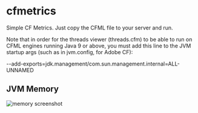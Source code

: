 # cfmetrics
Simple CF Metrics. Just copy the CFML file to your server and run.

Note that in order for the threads viewer (threads.cfm) to be able to run on CFML engines running Java 9 or above, you must add this line to the JVM startup args (such as in jvm.config, for Adobe CF):

  --add-exports=jdk.management/com.sun.management.internal=ALL-UNNAMED

## JVM Memory
![memory screenshot](https://raw.githubusercontent.com/foundeo/cfmetrics/master/cfmetrics.png)
